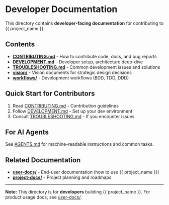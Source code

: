 # Developer Documentation

This directory contains **developer-facing documentation** for contributing to {{ project_name }}.

## Contents

- **[CONTRIBUTING.md](CONTRIBUTING.md)** - How to contribute code, docs, and bug reports
- **[DEVELOPMENT.md](DEVELOPMENT.md)** - Developer setup, architecture deep-dive
- **[TROUBLESHOOTING.md](TROUBLESHOOTING.md)** - Common development issues and solutions
- **[vision/](vision/)** - Vision documents for strategic design decisions
- **[workflows/](workflows/)** - Development workflows (BDD, TDD, DDD)

## Quick Start for Contributors

1. Read [CONTRIBUTING.md](CONTRIBUTING.md) - Contribution guidelines
2. Follow [DEVELOPMENT.md](DEVELOPMENT.md) - Set up your dev environment
3. Consult [TROUBLESHOOTING.md](TROUBLESHOOTING.md) - If you encounter issues

## For AI Agents

See [AGENTS.md](../AGENTS.md) for machine-readable instructions and common tasks.

## Related Documentation

- **[user-docs/](../user-docs/)** - End-user documentation (how to use {{ project_name }})
- **[project-docs/](../project-docs/)** - Project planning and roadmaps

---

**Note:** This directory is for **developers** building {{ project_name }}. For product usage docs, see [user-docs/](../user-docs/).
